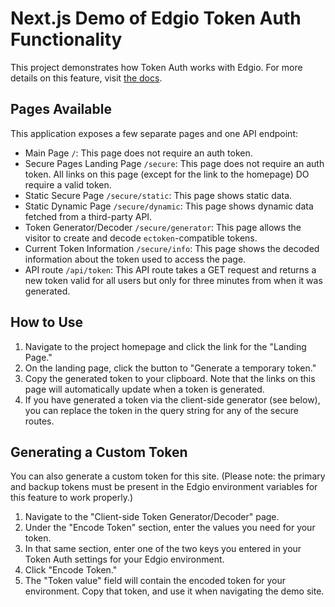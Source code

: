 # Next.js Demo of Edgio Token Auth Functionality
This project demonstrates how Token Auth works with Edgio. For more details on this feature, visit [the docs](https://docs.edg.io/applications/v7/security/token_auth).

## Pages Available
This application exposes a few separate pages and one API endpoint:

* Main Page `/`: This page does not require an auth token.
* Secure Pages Landing Page `/secure`: This page does not require an auth token. All links on this page (except for the link to the homepage) DO require a valid token.
* Static Secure Page `/secure/static`: This page shows static data.
* Static Dynamic Page `/secure/dynamic`: This page shows dynamic data fetched from a third-party API.
* Token Generator/Decoder `/secure/generator`: This page allows the visitor to create and decode `ectoken`-compatible tokens.
* Current Token Information `/secure/info`: This page shows the decoded information about the token used to access the page.
* API route `/api/token`: This API route takes a GET request and returns a new token valid for all users but only for three minutes from when it was generated.

## How to Use
1. Navigate to the project homepage and click the link for the "Landing Page."
1. On the landing page, click the button to "Generate a temporary token."
1. Copy the generated token to your clipboard. Note that the links on this page will automatically update when a token is generated.
1. If you have generated a token via the client-side generator (see below), you can replace the token in the query string for any of the secure routes.

## Generating a Custom Token
You can also generate a custom token for this site. (Please note: the primary and backup tokens must be present in the Edgio environment variables for this feature to work properly.)
1. Navigate to the "Client-side Token Generator/Decoder" page.
1. Under the "Encode Token" section, enter the values you need for your token.
1. In that same section, enter one of the two keys you entered in your Token Auth settings for your Edgio environment.
1. Click "Encode Token."
1. The "Token value" field will contain the encoded token for your environment. Copy that token, and use it when navigating the demo site.
